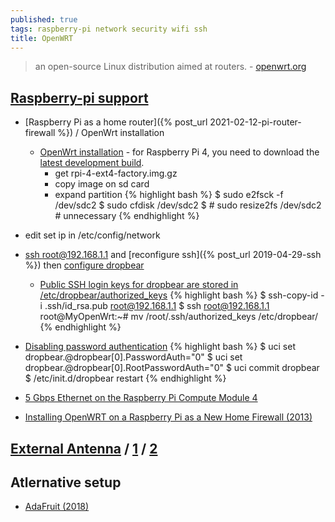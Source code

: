 ```yaml
---
published: true
tags: raspberry-pi network security wifi ssh
title: OpenWRT
---
```

> an open-source Linux distribution aimed at routers. - [openwrt.org](https://openwrt.org/about) 

## [Raspberry-pi support](https://openwrt.org/toh/raspberry_pi_foundation/raspberry_pi)
- [Raspberry Pi as a home router]({% post_url 2021-02-12-pi-router-firewall %}) / OpenWrt installation
	- [OpenWrt installation](https://openwrt.org/toh/raspberry_pi_foundation/raspberry_pi#installation) - for Raspberry Pi 4, you need to download the [latest development build](https://downloads.openwrt.org/snapshots/targets/bcm27xx/bcm2711/).
		- get rpi-4-ext4-factory.img.gz
        - copy image on sd card
        - expand partition
{% highlight bash %}
$ sudo e2fsck -f /dev/sdc2
$ sudo cfdisk /dev/sdc2
$ # sudo resize2fs /dev/sdc2 # unnecessary
{% endhighlight %}

- edit set ip in /etc/config/network
- [ssh root@192.168.1.1](https://openwrt.org/docs/guide-quick-start/sshadministration) and [reconfigure ssh]({% post_url 2019-04-29-ssh %}) then [configure dropbear](https://openwrt.org/docs/guide-user/security/dropbear.public-key.auth#disabling_password_authentication)
	- [Public SSH login keys for dropbear are stored in /etc/dropbear/authorized_keys](https://jasonschaefer.com/public-key-authentication-in-openwrt-using-dropbear-sshd/)
{% highlight bash %}
$ ssh-copy-id -i .ssh/id_rsa.pub root@192.168.1.1
$ ssh root@192.168.1.1
root@MyOpenWrt:~# mv /root/.ssh/authorized_keys /etc/dropbear/
{% endhighlight %}
- [Disabling password authentication](https://openwrt.org/docs/guide-user/security/dropbear.public-key.auth#disabling_password_authentication)
{% highlight bash %}
$ uci set dropbear.@dropbear[0].PasswordAuth="0"
$ uci set dropbear.@dropbear[0].RootPasswordAuth="0"
$ uci commit dropbear
$ /etc/init.d/dropbear restart
{% endhighlight %}

- [5 Gbps Ethernet on the Raspberry Pi Compute Module 4](https://www.jeffgeerling.com/blog/2020/5-gbps-ethernet-on-raspberry-pi-compute-module-4)
- [Installing OpenWRT on a Raspberry Pi as a New Home Firewall (2013)](https://computers.tutsplus.com/articles/installing-openwrt-on-a-raspberry-pi-as-a-new-home-firewall--mac-55984)

## [External Antenna](https://antenabaru.blogspot.com/2020/06/external-antenna-raspberry-pi-4.html) / [1](https://www.dorkbotpdx.org/blog/wramsdell/external_antenna_modifications_for_the_raspberry_pi_3) / [2](https://hackaday.io/project/10091-raspberry-pi-3-external-antenna)

## Atlernative setup
- [AdaFruit (2018)](https://cdn-learn.adafruit.com/downloads/pdf/setting-up-a-raspberry-pi-as-a-wifi-access-point.pdf)